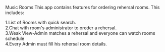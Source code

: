 
Music Rooms
This app contains features for ordering rehersal rooms.
This includes:

1.List of Rooms with quick search.<br />
2.Chat with room's administrator to oreder a rehersal.<br />
3.Weak View-Admin matches a rehersal and everyone can watch rooms schedule <br />
4.Every Admin must fill his rehersal room details.<br />


